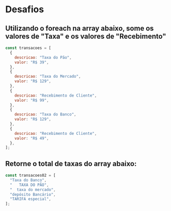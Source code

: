 # Desafios

## Utilizando o foreach na array abaixo, some os valores de "Taxa" e os valores de "Recebimento"

```js
const transacoes = [
  {
    descricao: "Taxa do Pão",
    valor: "R$ 39",
  },
  {
    descricao: "Taxa do Mercado",
    valor: "R$ 129",
  },
  {
    descricao: "Recebimento de Cliente",
    valor: "R$ 99",
  },
  {
    descricao: "Taxa do Banco",
    valor: "R$ 129",
  },
  {
    descricao: "Recebimento de Cliente",
    valor: "R$ 49",
  },
];
```

## Retorne o total de taxas do array abaixo:

```js
const transacoes02 = [
  "Taxa do Banco",
  "   TAXA DO PÃO",
  "  taxa do mercado",
  "depósito Bancário",
  "TARIFA especial",
];
```
